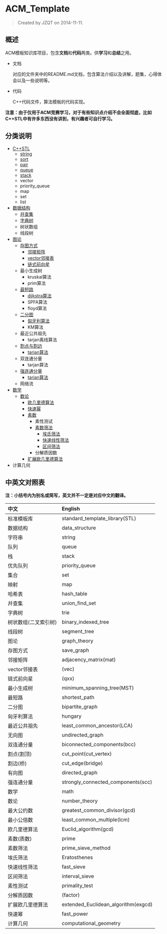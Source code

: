 # ACM_Template

> Created by JZQT on 2014-11-11.

## 概述
ACM模板知识库项目，包含**文档**和**代码**两类。供**学习**和**总结**之用。

* 文档

    对应的文件夹中的README.md文档，包含算法介绍以及讲解，题集，心得体会以及一些说明等。

* 代码

    C++代码文件，算法模板的代码实现。

**注意：由于仅用于ACM竞赛学习，对于有些知识点介绍不会全面彻底，比如C++STL中有许多东西没有讲到，有兴趣者可自行学习。**

## 分类说明

* [C++STL](https://coding.net/u/JZQT/p/ACM_Template/git/tree/master/C++STL "C++标准模板库")
    * [string](https://coding.net/u/JZQT/p/ACM_Template/git/tree/master/C++STL/string "字符串类")
    * [sort](https://coding.net/u/JZQT/p/ACM_Template/git/tree/master/C++STL/sort "快速排序算法")
    * [pair](https://coding.net/u/JZQT/p/ACM_Template/git/tree/master/C++STL/pair "对组")
    * [queue](https://coding.net/u/JZQT/p/ACM_Template/git/tree/master/C++STL/queue "队列")
    * [stack](https://coding.net/u/JZQT/p/ACM_Template/git/tree/master/C++STL/stack "栈")
    * vector
    * priority_queue
    * map
    * set
    * list
* [数据结构](https://coding.net/u/JZQT/p/ACM_Template/git/tree/master/data_structure "data_structure")
    * [幷查集](https://coding.net/u/JZQT/p/ACM_Template/git/tree/master/data_structure/union_find_set "union_find_set")
    * [字典树](https://coding.net/u/JZQT/p/ACM_Template/git/tree/master/data_structure/trie "trie")
    * 树状数组
    * 线段树
* [图论](https://coding.net/u/JZQT/p/ACM_Template/git/tree/master/graph_theory "graph_theory")
    * [存图方式](https://coding.net/u/JZQT/p/ACM_Template/git/tree/master/graph_theory/save_graph "save_graph")
        * [邻接矩阵](https://coding.net/u/JZQT/p/ACM_Template/git/tree/master/graph_theory/save_graph/mat "adjacency_matrix(mat)")
        * [vector邻接表](https://coding.net/u/JZQT/p/ACM_Template/git/tree/master/graph_theory/save_graph/vec "vector(vec)")
        * [链式前向星](https://coding.net/u/JZQT/p/ACM_Template/git/tree/master/graph_theory/save_graph/qxx "(qxx)")
    * 最小生成树
        * kruskal算法
        * prim算法
    * [最短路](https://coding.net/u/JZQT/p/ACM_Template/git/tree/master/graph_theory/shortest_path "shortest_path")
        * [dijkstra算法](https://coding.net/u/JZQT/p/ACM_Template/git/tree/master/graph_theory/shortest_path/dijkstra "dijkstra")
        * SPFA算法
        * floyd算法
    * [二分图](https://coding.net/u/JZQT/p/ACM_Template/git/tree/master/graph_theory/bipartite_graph "bipartite_graph")
        * [匈牙利算法](https://coding.net/u/JZQT/p/ACM_Template/git/tree/master/graph_theory/bipartite_graph/hungary "hungary")
        * KM算法
    * 最近公共祖先
        * tarjan离线算法
    * [割点与割边](https://coding.net/u/JZQT/p/ACM_Template/git/tree/master/graph_theory/cut "cut")
        * [tarjan算法](https://coding.net/u/JZQT/p/ACM_Template/git/tree/master/graph_theory/cut/tarjan "tarjan")
    * 双连通分量
        * tarjan算法
    * [强连通分量](https://coding.net/u/JZQT/p/ACM_Template/git/tree/master/graph_theory/strongly_connected_components "strongly_connected_components")
        * [tarjan算法](https://coding.net/u/JZQT/p/ACM_Template/git/tree/master/graph_theory/strongly_connected_components/tarjan "tarjan")
    * 网络流
* [数学](https://coding.net/u/JZQT/p/ACM_Template/git/tree/master/math "math")
    * [数论](https://coding.net/u/JZQT/p/ACM_Template/git/tree/master/math/number_theory "number_theory")
        * [欧几里德算法](https://coding.net/u/JZQT/p/ACM_Template/git/tree/master/math/number_theory/gcd "Euclid_algorithm")
        * [快速幂](https://coding.net/u/JZQT/p/ACM_Template/git/tree/master/math/number_theory/fast_power "fast_power")
        * [素数](https://coding.net/u/JZQT/p/ACM_Template/git/tree/master/math/number_theory/prime "prime")
            * 素性测试
            * [素数筛法](https://coding.net/u/JZQT/p/ACM_Template/git/tree/master/math/number_theory/prime/prime_sieve_method "prime_sieve_method")
                * [埃氏筛法](https://coding.net/u/JZQT/p/ACM_Template/git/tree/master/math/number_theory/prime/prime_sieve_method/Eratosthenes "Eratosthenes")
                * [快速线性筛法](https://coding.net/u/JZQT/p/ACM_Template/git/tree/master/math/number_theory/prime/prime_sieve_method/fast_sieve "fast_sieve")
                * [区间筛法](https://coding.net/u/JZQT/p/ACM_Template/git/tree/master/math/number_theory/prime/prime_sieve_method/interval_sieve "interval_sieve")
            * 分解质因数
        * [扩展欧几里德算法](https://coding.net/u/JZQT/p/ACM_Template/git/tree/master/math/number_theory/exgcd "extended_Euclidean_algorithm")
* 计算几何

## 中英文对照表

**注：小括号内为别名或简写，英文并不一定是对应中文的翻译。**

|中文                   |English                                |
|:----------------------|:--------------------------------------|
|标准模板库             |standard_template_library(STL)         |
|数据结构               |data_structure                         |
|字符串                 |string                                 |
|队列                   |queue                                  |
|栈                     |stack                                  |
|优先队列               |priority_queue                         |
|集合                   |set                                    |
|映射                   |map                                    |
|哈希表                 |hash_table                             |
|幷查集                 |union_find_set                         |
|字典树                 |trie                                   |
|树状数组(二叉索引树)   |binary_indexed_tree                    |
|线段树                 |segment_tree                           |
|图论                   |graph_theory                           |
|存图方式               |save_graph                             |
|邻接矩阵               |adjacency_matrix(mat)                  |
|vector邻接表           |(vec)                                  |
|链式前向星             |(qxx)                                  |
|最小生成树             |minimum_spanning_tree(MST)             |
|最短路                 |shortest_path                          |
|二分图                 |bipartite_graph                        |
|匈牙利算法             |hungary                                |
|最近公共祖先           |least_common_ancestor(LCA)             |
|无向图                 |undirected_graph                       |
|双连通分量             |biconnected_components(bcc)            |
|割点(割顶)             |cut_point(cut_vertex)                  |
|割边(桥)               |cut_edge(bridge)                       |
|有向图                 |directed_graph                         |
|强连通分量             |strongly_connected_components(scc)     |
|数学                   |math                                   |
|数论                   |number_theory                          |
|最大公约数             |greatest_common_divisor(gcd)           |
|最小公倍数             |least_common_multiple(lcm)             |
|欧几里德算法           |Euclid_algorithm(gcd)                  |
|素数(质数)             |prime                                  |
|素数筛法               |prime_sieve_method                     |
|埃氏筛法               |Eratosthenes                           |
|快速线性筛法           |fast_sieve                             |
|区间筛法               |interval_sieve                         |
|素性测试               |primality_test                         |
|分解质因数             |(factor)                               |
|扩展欧几里德算法       |extended_Euclidean_algorithm(exgcd)    |
|快速幂                 |fast_power                             |
|计算几何               |computational_geometry                 |
